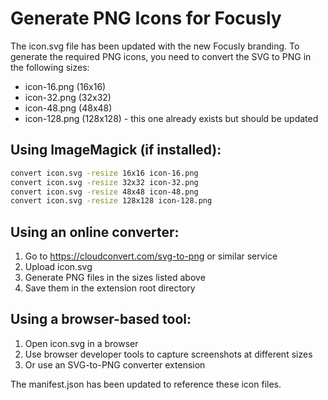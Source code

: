 # Generate PNG Icons for Focusly

The icon.svg file has been updated with the new Focusly branding. To generate the required PNG icons, you need to convert the SVG to PNG in the following sizes:

- icon-16.png (16x16)
- icon-32.png (32x32) 
- icon-48.png (48x48)
- icon-128.png (128x128) - this one already exists but should be updated

## Using ImageMagick (if installed):
```bash
convert icon.svg -resize 16x16 icon-16.png
convert icon.svg -resize 32x32 icon-32.png
convert icon.svg -resize 48x48 icon-48.png
convert icon.svg -resize 128x128 icon-128.png
```

## Using an online converter:
1. Go to https://cloudconvert.com/svg-to-png or similar service
2. Upload icon.svg
3. Generate PNG files in the sizes listed above
4. Save them in the extension root directory

## Using a browser-based tool:
1. Open icon.svg in a browser
2. Use browser developer tools to capture screenshots at different sizes
3. Or use an SVG-to-PNG converter extension

The manifest.json has been updated to reference these icon files.